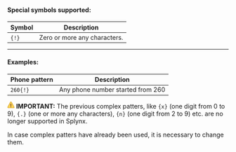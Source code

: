 #### Special symbols supported:

| Symbol      | Description                                                                       |
|-------------|-----------------------------------------------------------------------------------|
| `{!}`       | Zero or more any characters.                                                      |

---

#### Examples:

| Phone pattern        | Description                                                                             |
|----------------------|--------------------------------------------------------------                                                                       |
| `260{!}`            | Any phone number started from 260                                                       |


<icon class="image-icon">![Important](warning.png)</icon> **IMPORTANT:** The previous complex patters, like `{x}` (one digit from 0 to 9), `{.}` (one or more any characters), `{n}` (one digit from 2 to 9) etc. are no longer supported in Splynx.

In case complex patters have already been used, it is necessary to change them.